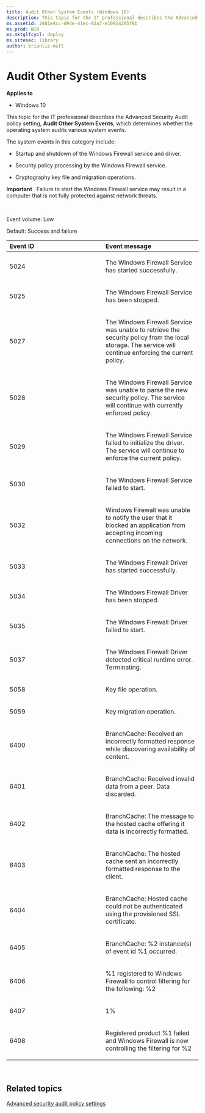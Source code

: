 ```yaml
---
title: Audit Other System Events (Windows 10)
description: This topic for the IT professional describes the Advanced Security Audit policy setting, Audit Other System Events, which determines whether the operating system audits various system events.
ms.assetid: 2401e4cc-d94e-41ec-82a7-e10914295f8b
ms.prod: W10
ms.mktglfcycl: deploy
ms.sitesec: library
author: brianlic-msft
---
```


# Audit Other System Events


**Applies to**

-   Windows 10

This topic for the IT professional describes the Advanced Security Audit policy setting, **Audit Other System Events**, which determines whether the operating system audits various system events.

The system events in this category include:

-   Startup and shutdown of the Windows Firewall service and driver.

-   Security policy processing by the Windows Firewall service.

-   Cryptography key file and migration operations.

**Important**  
Failure to start the Windows Firewall service may result in a computer that is not fully protected against network threats.

 

Event volume: Low

Default: Success and failure

<table>
<colgroup>
<col width="50%" />
<col width="50%" />
</colgroup>
<thead>
<tr class="header">
<th align="left">Event ID</th>
<th align="left">Event message</th>
</tr>
</thead>
<tbody>
<tr class="odd">
<td align="left"><p>5024</p></td>
<td align="left"><p>The Windows Firewall Service has started successfully.</p></td>
</tr>
<tr class="even">
<td align="left"><p>5025</p></td>
<td align="left"><p>The Windows Firewall Service has been stopped.</p></td>
</tr>
<tr class="odd">
<td align="left"><p>5027</p></td>
<td align="left"><p>The Windows Firewall Service was unable to retrieve the security policy from the local storage. The service will continue enforcing the current policy.</p></td>
</tr>
<tr class="even">
<td align="left"><p>5028</p></td>
<td align="left"><p>The Windows Firewall Service was unable to parse the new security policy. The service will continue with currently enforced policy.</p></td>
</tr>
<tr class="odd">
<td align="left"><p>5029</p></td>
<td align="left"><p>The Windows Firewall Service failed to initialize the driver. The service will continue to enforce the current policy.</p></td>
</tr>
<tr class="even">
<td align="left"><p>5030</p></td>
<td align="left"><p>The Windows Firewall Service failed to start.</p></td>
</tr>
<tr class="odd">
<td align="left"><p>5032</p></td>
<td align="left"><p>Windows Firewall was unable to notify the user that it blocked an application from accepting incoming connections on the network.</p></td>
</tr>
<tr class="even">
<td align="left"><p>5033</p></td>
<td align="left"><p>The Windows Firewall Driver has started successfully.</p></td>
</tr>
<tr class="odd">
<td align="left"><p>5034</p></td>
<td align="left"><p>The Windows Firewall Driver has been stopped.</p></td>
</tr>
<tr class="even">
<td align="left"><p>5035</p></td>
<td align="left"><p>The Windows Firewall Driver failed to start.</p></td>
</tr>
<tr class="odd">
<td align="left"><p>5037</p></td>
<td align="left"><p>The Windows Firewall Driver detected critical runtime error. Terminating.</p></td>
</tr>
<tr class="even">
<td align="left"><p>5058</p></td>
<td align="left"><p>Key file operation.</p></td>
</tr>
<tr class="odd">
<td align="left"><p>5059</p></td>
<td align="left"><p>Key migration operation.</p></td>
</tr>
<tr class="even">
<td align="left"><p>6400</p></td>
<td align="left"><p>BranchCache: Received an incorrectly formatted response while discovering availability of content.</p></td>
</tr>
<tr class="odd">
<td align="left"><p>6401</p></td>
<td align="left"><p>BranchCache: Received invalid data from a peer. Data discarded.</p></td>
</tr>
<tr class="even">
<td align="left"><p>6402</p></td>
<td align="left"><p>BranchCache: The message to the hosted cache offering it data is incorrectly formatted.</p></td>
</tr>
<tr class="odd">
<td align="left"><p>6403</p></td>
<td align="left"><p>BranchCache: The hosted cache sent an incorrectly formatted response to the client.</p></td>
</tr>
<tr class="even">
<td align="left"><p>6404</p></td>
<td align="left"><p>BranchCache: Hosted cache could not be authenticated using the provisioned SSL certificate.</p></td>
</tr>
<tr class="odd">
<td align="left"><p>6405</p></td>
<td align="left"><p>BranchCache: %2 instance(s) of event id %1 occurred.</p></td>
</tr>
<tr class="even">
<td align="left"><p>6406</p></td>
<td align="left"><p>%1 registered to Windows Firewall to control filtering for the following: %2</p></td>
</tr>
<tr class="odd">
<td align="left"><p>6407</p></td>
<td align="left"><p>1%</p></td>
</tr>
<tr class="even">
<td align="left"><p>6408</p></td>
<td align="left"><p>Registered product %1 failed and Windows Firewall is now controlling the filtering for %2</p></td>
</tr>
</tbody>
</table>

 

## Related topics


[Advanced security audit policy settings](advanced-security-audit-policy-settings.md)

 

 





